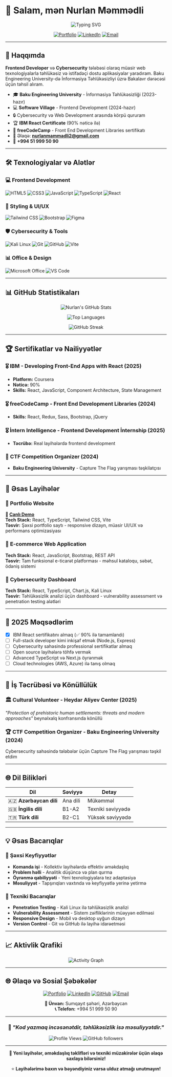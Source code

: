 # 👋 Salam, mən Nurlan Məmmədli

<div align="center">

![Typing SVG](https://readme-typing-svg.herokuapp.com?font=Fira+Code&size=22&pause=1000&color=00D9FF&center=true&vCenter=true&width=600&lines=Frontend+Developer+%7C+Cybersecurity+Student;React.js+%7C+TypeScript+%7C+Tailwind+CSS;UI%2FUX+Designer+%7C+Security+Enthusiast;Building+Secure+%26+Beautiful+Web+Applications)

[![Portfolio](https://img.shields.io/badge/Portfolio-FF5722?style=for-the-badge&logo=todoist&logoColor=white)](https://6836e49d366ec445f9de8712--roaring-croissant-861d89.netlify.app/)
[![LinkedIn](https://img.shields.io/badge/LinkedIn-0077B5?style=for-the-badge&logo=linkedin&logoColor=white)](https://www.linkedin.com/in/nurlan-məmmədli-b6a55b308/)
[![Email](https://img.shields.io/badge/Gmail-D14836?style=for-the-badge&logo=gmail&logoColor=white)](mailto:nurlanmammadli2@gmail.com)

</div>

---

## 🚀 Haqqımda

**Frontend Developer** və **Cybersecurity** tələbəsi olaraq müasir web texnologiyalarla təhlükəsiz və istifadəçi dostu aplikasiyalar yaradıram. Baku Engineering University-də İnformasiya Təhlükəsizliyi üzrə Bakalavr dərəcəsi üçün təhsil alıram.

- 🎓 **Baku Engineering University** - İnformasiya Təhlükəsizliği (2023-hazır)
- 💻 **Software Village** - Frontend Development (2024-hazır)
- 🔒 Cybersecurity və Web Development arasında körpü qururam
- 🏆 **IBM React Certificate** (90% nəticə ilə)
- 🎯 **freeCodeCamp** - Front End Development Libraries sertifikatı
- 📧 Əlaqə: **nurlanmammadli2@gmail.com**
- 📱 **+994 51 999 50 90**

---

## 🛠️ Texnologiyalar və Alətlər

### 💻 Frontend Development
![HTML5](https://img.shields.io/badge/HTML5-E34F26?style=for-the-badge&logo=html5&logoColor=white)
![CSS3](https://img.shields.io/badge/CSS3-1572B6?style=for-the-badge&logo=css3&logoColor=white)
![JavaScript](https://img.shields.io/badge/JavaScript-F7DF1E?style=for-the-badge&logo=javascript&logoColor=black)
![TypeScript](https://img.shields.io/badge/TypeScript-007ACC?style=for-the-badge&logo=typescript&logoColor=white)
![React](https://img.shields.io/badge/React-20232A?style=for-the-badge&logo=react&logoColor=61DAFB)

### 🎨 Styling & UI/UX
![Tailwind CSS](https://img.shields.io/badge/Tailwind_CSS-38B2AC?style=for-the-badge&logo=tailwind-css&logoColor=white)
![Bootstrap](https://img.shields.io/badge/Bootstrap-563D7C?style=for-the-badge&logo=bootstrap&logoColor=white)
![Figma](https://img.shields.io/badge/Figma-F24E1E?style=for-the-badge&logo=figma&logoColor=white)

### 🛡️ Cybersecurity & Tools
![Kali Linux](https://img.shields.io/badge/Kali_Linux-557C94?style=for-the-badge&logo=kali-linux&logoColor=white)
![Git](https://img.shields.io/badge/Git-F05032?style=for-the-badge&logo=git&logoColor=white)
![GitHub](https://img.shields.io/badge/GitHub-100000?style=for-the-badge&logo=github&logoColor=white)
![Vite](https://img.shields.io/badge/Vite-646CFF?style=for-the-badge&logo=vite&logoColor=white)

### 📊 Office & Design
![Microsoft Office](https://img.shields.io/badge/Microsoft_Office-D83B01?style=for-the-badge&logo=microsoft-office&logoColor=white)
![VS Code](https://img.shields.io/badge/VS_Code-007ACC?style=for-the-badge&logo=visual-studio-code&logoColor=white)

---

## 📊 GitHub Statistikaları

<div align="center">

![Nurlan's GitHub Stats](https://github-readme-stats.vercel.app/api?username=nurlancoder&show_icons=true&theme=radical&hide_border=true&count_private=true)

![Top Languages](https://github-readme-stats.vercel.app/api/top-langs/?username=nurlancoder&layout=compact&theme=radical&hide_border=true&langs_count=8)

![GitHub Streak](https://github-readme-streak-stats.herokuapp.com/?user=nurlancoder&theme=radical&hide_border=true)

</div>

---

## 🏆 Sertifikatlar və Nailiyyətlər

### 🎖️ **IBM - Developing Front-End Apps with React** (2025)
- **Platform:** Coursera
- **Nəticə:** 90%
- **Skills:** React, JavaScript, Component Architecture, State Management

### 🎖️ **freeCodeCamp - Front End Development Libraries** (2024)
- **Skills:** React, Redux, Sass, Bootstrap, jQuery

### 🎖️ **İntern Intelligence - Frontend Development İnternship** (2025)
- **Təcrübə:** Real layihələrdə frontend development

### 🏅 **CTF Competition Organizer** (2024)
- **Baku Engineering University** - Capture The Flag yarışması təşkilatçısı

---

## 🌟 Əsas Layihələr

### 🚀 **Portfolio Website**
**🔗 [Canlı Demo](https://6836e49d366ec445f9de8712--roaring-croissant-861d89.netlify.app/)**  
**Tech Stack:** React, TypeScript, Tailwind CSS, Vite  
**Təsvir:** Şəxsi portfolio saytı - responsive dizayn, müasir UI/UX və performans optimizasiyası

### 💼 **E-commerce Web Application** 
**Tech Stack:** React, JavaScript, Bootstrap, REST API  
**Təsvir:** Tam funksional e-ticarət platforması - məhsul kataloqu, səbət, ödəniş sistemi

### 🔐 **Cybersecurity Dashboard**
**Tech Stack:** React, TypeScript, Chart.js, Kali Linux  
**Təsvir:** Təhlükəsizlik analizi üçün dashboard - vulnerability assessment və penetration testing alətləri

---

## 🎯 2025 Məqsədlərim

- [x] IBM React sertifikatını almaq (✅ 90% ilə tamamlandı)
- [ ] Full-stack developer kimi inkişaf etmək (Node.js, Express)
- [ ] Cybersecurity sahəsində professional sertifikatlar almaq
- [ ] Open source layihələrə töhfə vermək
- [ ] Advanced TypeScript və Next.js öyrənmək
- [ ] Cloud technologies (AWS, Azure) ilə tanış olmaq

---

## 💼 İş Təcrübəsi və Könüllülük

### 🏛️ **Cultural Volunteer** - Heydar Aliyev Center (2025)
*"Protection of prehistoric human settlements: threats and modern approaches"* beynəlxalq konfransında könüllü

### 🏆 **CTF Competition Organizer** - Baku Engineering University (2024)
Cybersecurity sahəsində tələbələr üçün Capture The Flag yarışması təşkil etdim

---

## 🌐 Dil Bilikləri

| Dil | Səviyyə | Detay |
|-----|---------|-------|
| 🇦🇿 **Azərbaycan dili** | Ana dili | Mükəmməl |
| 🇬🇧 **İngilis dili** | B1-A2 | Texniki səviyyədə |
| 🇹🇷 **Türk dili** | B2-C1 | Yüksək səviyyədə |

---

## 💡 Əsas Bacarıqlar

### 🤝 **Şəxsi Keyfiyyətlər**
- **Komanda işi** - Kollektiv layihələrdə effektiv əməkdaşlıq
- **Problem həlli** - Analitik düşüncə və plan qurma
- **Öyrənmə qabiliyyəti** - Yeni texnologiyalara tez adaptasiya
- **Məsuliyyət** - Tapşırıqları vaxtında və keyfiyyətlə yerinə yetirmə

### 🔧 **Texniki Bacarıqlar**
- **Penetration Testing** - Kali Linux ilə təhlükəsizlik analizi
- **Vulnerability Assessment** - Sistem zəifliklərinin müəyyən edilməsi
- **Responsive Design** - Mobil və desktop uyğun dizayn
- **Version Control** - Git və GitHub ilə layihə idarəetməsi

---

## 📈 Aktivlik Qrafiki

<div align="center">

![Activity Graph](https://github-readme-activity-graph.vercel.app/graph?username=nurlancoder&theme=react-dark&hide_border=true&area=true)

</div>

---

## 🌐 Əlaqə və Sosial Şəbəkələr

<div align="center">

[![Portfolio](https://img.shields.io/badge/🌐_Portfolio-FF5722?style=for-the-badge&logoColor=white)](https://6836e49d366ec445f9de8712--roaring-croissant-861d89.netlify.app/)
[![LinkedIn](https://img.shields.io/badge/LinkedIn-0077B5?style=for-the-badge&logo=linkedin&logoColor=white)](https://www.linkedin.com/in/nurlan-məmmədli-b6a55b308/)
[![GitHub](https://img.shields.io/badge/GitHub-100000?style=for-the-badge&logo=github&logoColor=white)](https://github.com/nurlancoder)
[![Email](https://img.shields.io/badge/Gmail-D14836?style=for-the-badge&logo=gmail&logoColor=white)](mailto:nurlanmammadli2@gmail.com)

**📍 Ünvan:** Sumqayıt şəhəri, Azərbaycan  
**📞 Telefon:** +994 51 999 50 90

</div>

---

<div align="center">

### 💭 *"Kod yazmaq incəsənətdir, təhlükəsizlik isə məsuliyyətdir."*

![Profile Views](https://komarev.com/ghpvc/?username=nurlancoder&color=brightgreen&style=flat-square&label=Profile+Views)
![GitHub followers](https://img.shields.io/github/followers/nurlancoder?style=flat-square&color=blue&label=Followers)

</div>

---

<div align="center">

**🎯 Yeni layihələr, əməkdaşlıq təklifləri və texniki müzakirələr üçün əlaqə saxlaya bilərsiniz!**

⭐ **Layihələrimə baxın və bəyəndiyiniz varsa ulduz atmağı unutmayın!**

</div>
